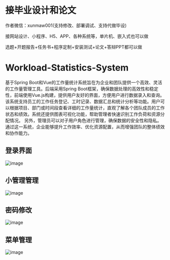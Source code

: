 # 接毕业设计和论文
作者微信：xunmaw001(支持修改、部署调试、支持代做毕设)

接网站设计、小程序、H5、APP、各种系统等，单片机、嵌入式也可以做

选题+开题报告+任务书+程序定制+安装测试+论文+答辩PPT都可以做
# Workload-Statistics-System
基于Spring Boot和Vue的工作量统计系统旨在为企业和团队提供一个高效、灵活的工作量管理工具。后端采用Spring Boot框架，确保数据处理的高效性和稳定性，前端使用Vue.js构建，提供用户友好的界面，方便用户进行数据录入和查询。  该系统支持员工的工作任务登记、工时记录、数据汇总和统计分析等功能。用户可以根据项目、部门或时间段查看详细的工作量统计，直观了解各个团队成员的工作状态和绩效。系统还提供图表可视化功能，帮助管理者快速识别工作负荷和资源分配情况。  另外，管理员可以对子用户角色进行管理，确保数据的安全性和隐私。通过这一系统，企业能够提升工作效率、优化资源配置，从而增强团队的整体绩效和协作能力。
## 登录界面
![image](https://github.com/user-attachments/assets/38b22def-34cb-4ff2-adda-8ebe62f99cfb)
## 小管理管理
![image](https://github.com/user-attachments/assets/ca66255b-3e43-498f-901e-c2741324da09)
## 密码修改
![image](https://github.com/user-attachments/assets/9781bd4b-2b7c-4d9a-b9de-9c6660f620c0)
## 菜单管理
![image](https://github.com/user-attachments/assets/eb0464fa-70f4-4dce-b794-7a246f30fba6)
